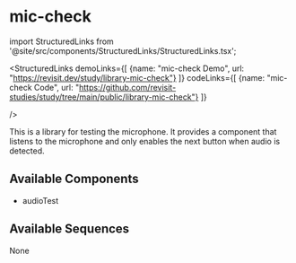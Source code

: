 
# mic-check

import StructuredLinks from '@site/src/components/StructuredLinks/StructuredLinks.tsx';
  
  <StructuredLinks
      demoLinks={[
        {name: "mic-check Demo", url: "https://revisit.dev/study/library-mic-check"}
      ]}
      codeLinks={[
        {name: "mic-check Code", url: "https://github.com/revisit-studies/study/tree/main/public/library-mic-check"}
      ]}
      
  />

This is a library for testing the microphone. It provides a component that listens to the microphone and only enables the next button when audio is detected.

## Available Components

- audioTest

## Available Sequences

None


